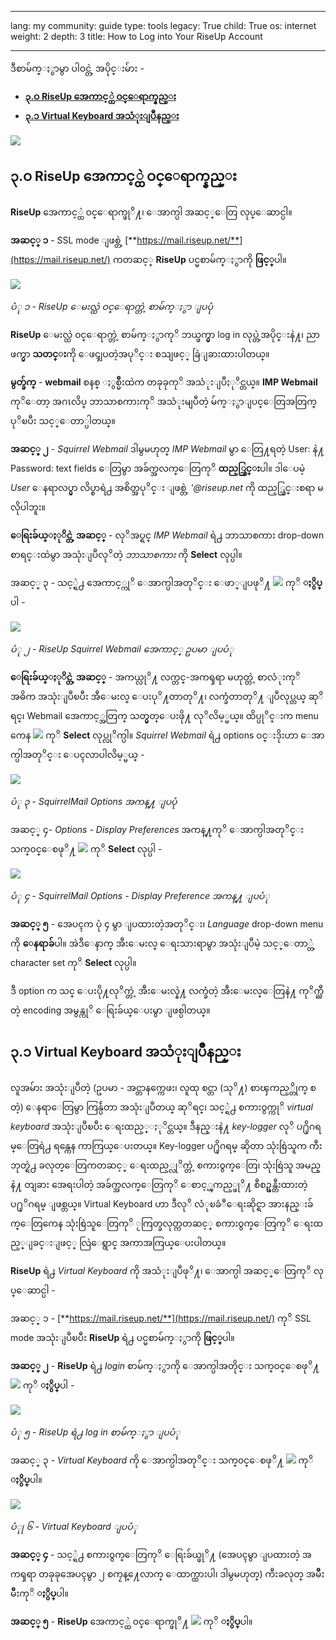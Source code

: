 

---

lang: my
community: guide
type: tools
legacy: True
child: True
os: internet
weight: 2
depth: 3
title: How to Log into Your RiseUp Account

---

ဒီစာမ်က္ႏွာမွာ ပါဝင္တဲ့ အပိုင္းမ်ား -

- [**၃.ဝ RiseUp အေကာင့္ထဲ ဝင္ေရာက္နည္း**](#3.0)
- [**၃.၁ Virtual Keyboard အသံုးျပဳနည္း**](#3.1)

![](/sbox/screen/riseup-en/00.png)

<a name="3.0"></a>
## ၃.ဝ RiseUp အေကာင့္ထဲ ဝင္ေရာက္နည္း ##

**RiseUp** အေကာင့္ထဲ ဝင္ေရာက္ဖုိ႔၊ ေအာက္ပါ အဆင့္ေတြ လုပ္ေဆာင္ပါ။

**အဆင့္ ၁** - SSL mode ျဖစ္တဲ့ [**https://mail.riseup.net/**](https://mail.riseup.net/) ကတဆင့္ **RiseUp** ပင္မစာမ်က္ႏွာကို **ဖြင့္**ပါ။

![](/sbox/screen/riseup-my/14.png)

*ပံု ၁ - RiseUp ေမးလ္ထဲ ဝင္ေရာက္တဲ့ စာမ်က္ႏွာ ျပပုံ*

**RiseUp** ေမးလ္ထဲ ၀င္ေရာက္တဲ့ စာမ်က္ႏွာကုိ ဘယ္ဖက္မွာ log in လုပ္တဲ့အပိုင္းနဲ႔၊ ညာဖက္မွာ **သတင္း**ကို ေဖၚျပတဲ့အပုိင္း စသျဖင့္ ခြဲျခားထားပါတယ္။

**မွတ္ခ်က္** - **webmail** စနစ္ ႏွစ္မ်ိဳးထဲက တခုခုကုိ အသံုးျပဳႏုိင္တယ္။ **IMP Webmail** ကုိေတာ့ အဂၤလိပ္ ဘာသာစကားကုိ အသံုးမျပဳတဲ့ မ်က္ႏွာျပင္ေတြအတြက္ ပုိၿပီး သင့္ေတာ္ပါတယ္။

**အဆင့္ ၂** - *Squirrel Webmail* ဒါမွမဟုတ္ *IMP Webmail* မွာ ေတြ႔ရတဲ့ User: နဲ႔ Password: text fields ေတြမွာ အခ်က္အလက္ေတြကုိ **ထည့္သြင္း**ပါ။ ဒါေပမဲ့ *User* ေနရာလပ္မွာ လိပ္စာရဲ႕ အစိတ္အပုိင္း ျဖစ္တဲ့ *'@riseup.net* ကို ထည့္သြင္းစရာ မလိုပါဘူး။ 

**ေရြးခ်ယ္ႏုိင္တဲ့ အဆင့္** - လုိအပ္ရင္ *IMP Webmail* ရဲ႕ ဘာသာစကား drop-down စာရင္းထဲမွာ အသုံးျပဳလုိတဲ့ *ဘာသာစကား* ကို **Select** လုပ္ပါ။

အဆင့္ ၃ - သင့္ရဲ႕ အေကာင့္ကုိ ေအာက္ပါအတုိင္း ေဖာ္ျပဖုိ႔ ![](/sbox/screen/riseup-my/15.png) ကုိ **ႏွိပ္**ပါ -

![](/sbox/screen/riseup-my/16.png)

*ပံု ၂ - RiseUp Squirrel Webmail အေကာင့္ ဥပမာ ျပပံု*

**ေရြးခ်ယ္ႏုိင္တဲ့ အဆင့္** - အကယ္လုိ႔ လက္တင္-အကၡရာ မဟုတ္တဲ့ စာလံုးကုိ အဓိက အသုံးျပဳၿပီး အီေမးလ္ ေပးပုိ႔တာတုိ႔၊ လက္ခံတာတုိ႔ ျပဳလုပ္တယ္ ဆုိရင္၊ Webmail အေကာင့္အတြက္ သတ္မွတ္ေပးဖို႔ လုိလိမ့္မယ္။ ထိပ္ပုိင္းက menu ကေန ![](/sbox/screen/riseup-my/17.png) ကုိ **Select** လုပ္လုိက္ပါ။ *Squirrel Webmail* ရဲ႕ options ၀င္းဒိုးဟာ ေအာက္ပါအတုိင္း ေပၚလာပါလိမ့္မယ္ -

![](/sbox/screen/riseup-my/18.png)

*ပံု ၃ - SquirrelMail Options အကန္႔ ျပပုံ*

အဆင့္ ၄- *Options - Display Preferences* အကန္႔ကုိ ေအာက္ပါအတုိင္း သက္၀င္ေစဖုိ႔ ![](/sbox/screen/riseup-my/19.png) ကုိ **Select** လုပ္ပါ - 

![](/sbox/screen/riseup-my/20.png)

*ပံု ၄ - SquirrelMail Options - Display Preference အကန္႔ ျပပံု*

**အဆင့္ ၅** - အေပၚက ပုံ ၄ မွာ ျပထားတဲ့အတုိင္း၊ *Language* drop-down menu ကို **ေနရာခ်**ပါ။ အဲဒီေနာက္ အီးေမးလ္ ေရးသားရာမွာ အသုံးျပဳမဲ့ သင့္ေတာ္တဲ့ character set ကုိ **Select** လုပ္ပါ။ 

ဒီ option က သင္ ေပးပို႔လုိက္တဲ့ အီးေမးလ္နဲ႔ လက္ခံတဲ့ အီးေမးလ္ေတြနဲ႔ ကုိက္ညီတဲ့ encoding အမွန္ကုိ ေရြးခ်ယ္ေပးမွာ ျဖစ္ပါတယ္။

<a name="3.1"></a>
## ၃.၁ Virtual Keyboard အသံုးျပဳနည္း ##

လူအမ်ား အသုံးျပဳတဲ့ (ဥပမာ - အင္တာနက္ကေဖး၊ လူထု စင္တာ (သုိ႔) စာၾကည့္တိုက္ စတဲ့) ေနရာေတြမွာ ကြန္ပ်ဴတာ အသုံးျပဳတယ္ ဆုိရင္၊ သင့္ရဲ႕ စကား၀ွက္ကုိ *virtual keyboard* အသုံးျပဳၿပီး ေရးထည့္ႏုိင္တယ္။ ဒီနည္းနဲ႔ *key-logger* လုိ ပ႐ိုဂရမ္ေတြရဲ႕ ရန္ကေန ကာကြယ္ေပးတယ္။ Key-logger ပ႐ိုဂရမ္ ဆိုတာ သုံးစြဲသူက ကီးဘုတ္ရဲ႕ ခလုတ္ေတြကတဆင့္ ေရးထည့္လုိက္တဲ့ စကား၀ွက္ေတြ၊ သုံးစြဲသူ အမည္နဲ႔ တျခား အေရးပါတဲ့ အခ်က္အလက္ေတြကုိ ေစာင့္ၾကည့္ဖုိ႔ စီစဥ္ဖန္တီးထားတဲ့ ပ႐ုိဂရမ္ ျဖစ္တယ္။ Virtual Keyboard ဟာ ဒီလုိ လံုၿခံဳေရးဆိုင္ရာ အားနည္းခ်က္ေတြကေန သုံးစြဲသူေတြကုိ ႂကြတ္ခလုတ္ကတဆင့္ စကား၀ွက္ေတြကုိ ေရးထည့္ျခင္းျဖင့္ လြဲေရွာင္ အကာအကြယ္ေပးပါတယ္။

**RiseUp** ရဲ႕ *Virtual Keyboard* ကို အသံုးျပဳဖုိ႔၊ ေအာက္ပါ အဆင့္ေတြကုိ လုပ္ေဆာင္ပါ -

အဆင့္ ၁ - [**https://mail.riseup.net/**](https://mail.riseup.net/) ကုိ SSL mode အသုံးျပဳၿပီး **RiseUp** ရဲ႕ ပင္မစာမ်က္ႏွာကို **ဖြင့္**ပါ။

**အဆင့္ ၂** - **RiseUp** ရဲ႕ *login* စာမ်က္ႏွာကို ေအာက္ပါအတိုင္း သက္၀င္ေစဖုိ႔ ![](/sbox/screen/riseup-my/21.png) ကုိ **ႏွိပ္**ပါ -

![](/sbox/screen/riseup-my/22.png)

*ပံု ၅ - RiseUp ရဲ႕ log in စာမ်က္ႏွာ ျပပံု*

အဆင့္ ၃ - *Virtual Keyboard* ကို ေအာက္ပါအတုိင္း သက္၀င္ေစဖုိ႔ ![](/sbox/screen/riseup-my/23.png) ကုိ **ႏွိပ္**ပါ။

![](/sbox/screen/riseup-my/24.png)

*ပံုု ၆ - Virtual Keyboard ျပပံု*

**အဆင့္ ၄** - သင့္ရဲ႕ စကား၀ွက္ေတြကုိ ေရြးခ်ယ္ဖုိ႔ (အေပၚမွာ ျပထားတဲ့ အကၡရာ တခုခုအေပၚမွာ ၂ စကၠန္႔ေလာက္ ေထာက္ထားပါ၊ ဒါမွမဟုတ္) ကီးခလုတ္ အမ်ိဳးမ်ိဳးကုိ **ႏွိပ္**ပါ။

**အဆင့္ ၅** - **RiseUp** အေကာင့္ထဲ ၀င္ေရာက္ဖုိ႔ ![](/sbox/screen/riseup-my/15.png) ကုိ **ႏွိပ္**ပါ။

